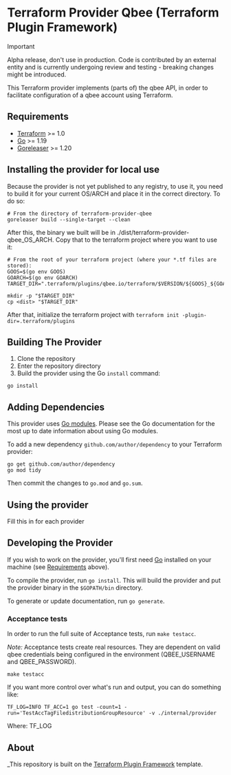 # Terraform Provider Qbee (Terraform Plugin Framework)

> [!IMPORTANT]
> Alpha release, don't use in production.
> Code is contributed by an external entity and is currently undergoing review and testing - breaking changes might be introduced.

This Terraform provider implements (parts of) the qbee API, in order to facilitate configuration of
a qbee account using Terraform.

## Requirements

- [Terraform](https://www.terraform.io/downloads.html) >= 1.0
- [Go](https://golang.org/doc/install) >= 1.19
- [Goreleaser](https://goreleaser.com/install/) >= 1.20

## Installing the provider for local use

Because the provider is not yet published to any registry, to use it, you need to build it for your
current OS/ARCH and place it in the correct directory. To do so:

```shell
# From the directory of terraform-provider-qbee
goreleaser build --single-target --clean
```

After this, the binary we built will be in ./dist/terraform-provider-qbee_OS_ARCH. Copy that to the
terraform project where you want to use it:

```shell
# From the root of your terraform project (where your *.tf files are stored):
GOOS=$(go env GOOS)
GOARCH=$(go env GOARCH)
TARGET_DIR=".terraform/plugins/qbee.io/terraform/$VERSION/${GOOS}_${GOARCH}"

mkdir -p "$TARGET_DIR"
cp <dist> "$TARGET_DIR"
```

After that, initialize the terraform project with `terraform init -plugin-dir=.terraform/plugins`

## Building The Provider

1. Clone the repository
1. Enter the repository directory
1. Build the provider using the Go `install` command:

```shell
go install
```

## Adding Dependencies

This provider uses [Go modules](https://github.com/golang/go/wiki/Modules).
Please see the Go documentation for the most up to date information about using Go modules.

To add a new dependency `github.com/author/dependency` to your Terraform provider:

```shell
go get github.com/author/dependency
go mod tidy
```

Then commit the changes to `go.mod` and `go.sum`.

## Using the provider

Fill this in for each provider

## Developing the Provider

If you wish to work on the provider, you'll first need [Go](http://www.golang.org) installed on your machine (see [Requirements](#requirements) above).

To compile the provider, run `go install`. This will build the provider and put the provider binary in the `$GOPATH/bin` directory.

To generate or update documentation, run `go generate`.

### Acceptance tests

In order to run the full suite of Acceptance tests, run `make testacc`.

*Note:* Acceptance tests create real resources. They are dependent on valid qbee credentials being
configured in the environment (QBEE_USERNAME and QBEE_PASSWORD).

```shell
make testacc
```

If you want more control over what's run and output, you can do something like:

```shell
TF_LOG=INFO TF_ACC=1 go test -count=1 -run='TestAccTagFiledistributionGroupResource' -v ./internal/provider
```

Where:
TF_LOG

## About

_This repository is built on the [Terraform Plugin Framework](https://github.com/hashicorp/terraform-plugin-framework) template.

